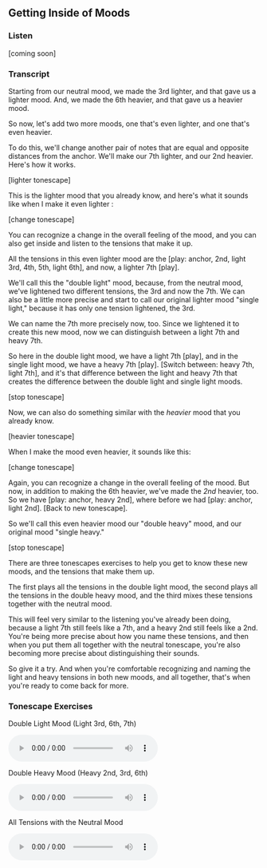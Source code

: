 ## Getting Inside of Moods



### Listen



[coming soon]



### Transcript

Starting from our neutral mood, we made the 3rd lighter, and that gave us a lighter mood. And, we made the 6th heavier, and that gave us a heavier mood. 

So now, let's add two more moods, one that's even lighter, and one that's even heavier.

To do this, we'll change another pair of notes that are equal and opposite distances from the anchor. We'll make our 7th lighter, and our 2nd heavier. Here's how it works.

[lighter tonescape]

This is the lighter mood that you already know, and here's what it sounds like when I make it even lighter :

[change tonescape]

You can recognize a change in the overall feeling of the mood, and you can also get inside and listen to the tensions that make it up. 

All the tensions in this even lighter mood are the [play: anchor, 2nd, light 3rd, 4th, 5th, light 6th], and now, a lighter 7th [play].

We'll call this the "double light" mood, because, from the neutral mood, we've lightened two different tensions, the 3rd and now the 7th. We can also be a little more precise and start to call our original lighter mood "single light," because it has only one tension lightened, the 3rd.

We can name the 7th more precisely now, too. Since we lightened it to create this new mood, now we can distinguish between a light 7th and heavy 7th. 

So here in the double light mood, we have a light 7th [play], and in the single light mood, we have a heavy 7th [play]. [Switch between: heavy 7th, light 7th], and it's that difference between the light and heavy 7th that creates the difference between the double light and single light moods.

[stop tonescape]

Now, we can also do something similar with the *heavier* mood that you already know.

[heavier tonescape]

When I make the mood even heavier, it sounds like this: 

[change tonescape]

Again, you can recognize a change in the overall feeling of the mood. But now, in addition to making the 6th heavier, we've made the *2nd* heavier, too. So we have [play: anchor, heavy 2nd], where before we had [play: anchor, light 2nd]. [Back to new tonescape].

So we'll call this even heavier mood our "double heavy" mood, and our original mood "single heavy."

[stop tonescape]

There are three tonescapes exercises to help you get to know these new moods, and the tensions that make them up.

The first plays all the tensions in the double light mood, the second plays all the tensions in the double heavy mood, and the third mixes these tensions together with the neutral mood.

This will feel very similar to the listening you've already been doing, because a light 7th still feels like a 7th, and a heavy 2nd still feels like a 2nd. You're being more precise about how you name these tensions, and then when you put them all together with the neutral tonescape, you're also becoming more precise about distinguishing their sounds.

So give it a try. And when you're comfortable recognizing and naming the light and heavy tensions in both new moods, and all together, that's when you're ready to come back for more.



### Tonescape Exercises

Double Light Mood (Light 3rd, 6th, 7th)

<audio controls src="../media/tonescapes_16.mp3"></audio>


Double Heavy Mood (Heavy 2nd, 3rd, 6th)

<audio controls src="../media/tonescapes_17.mp3"></audio>


All Tensions with the Neutral Mood

<audio controls src="../media/tonescapes_18.mp3"></audio>
